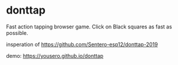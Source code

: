 # donttap

Fast action tapping browser game. Click on Black squares as fast as possible.

insperation of https://github.com/Sentero-esp12/donttap-2019

demo: https://yousero.github.io/donttap
